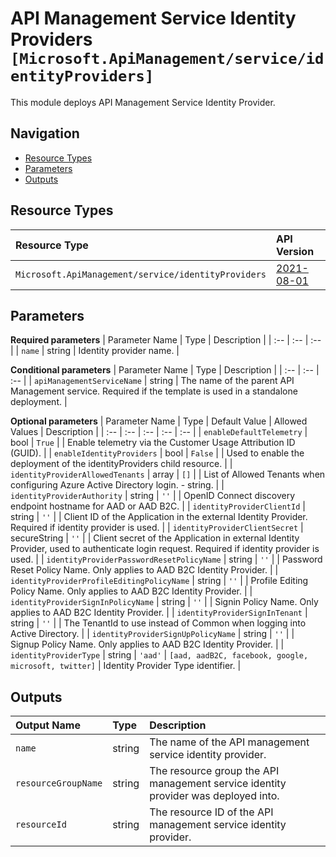 # API Management Service Identity Providers `[Microsoft.ApiManagement/service/identityProviders]`

This module deploys API Management Service Identity Provider.

## Navigation

- [Resource Types](#Resource-Types)
- [Parameters](#Parameters)
- [Outputs](#Outputs)

## Resource Types

| Resource Type | API Version |
| :-- | :-- |
| `Microsoft.ApiManagement/service/identityProviders` | [2021-08-01](https://docs.microsoft.com/en-us/azure/templates/Microsoft.ApiManagement/2021-08-01/service/identityProviders) |

## Parameters

**Required parameters**
| Parameter Name | Type | Description |
| :-- | :-- | :-- |
| `name` | string | Identity provider name. |

**Conditional parameters**
| Parameter Name | Type | Description |
| :-- | :-- | :-- |
| `apiManagementServiceName` | string | The name of the parent API Management service. Required if the template is used in a standalone deployment. |

**Optional parameters**
| Parameter Name | Type | Default Value | Allowed Values | Description |
| :-- | :-- | :-- | :-- | :-- |
| `enableDefaultTelemetry` | bool | `True` |  | Enable telemetry via the Customer Usage Attribution ID (GUID). |
| `enableIdentityProviders` | bool | `False` |  | Used to enable the deployment of the identityProviders child resource. |
| `identityProviderAllowedTenants` | array | `[]` |  | List of Allowed Tenants when configuring Azure Active Directory login. - string. |
| `identityProviderAuthority` | string | `''` |  | OpenID Connect discovery endpoint hostname for AAD or AAD B2C. |
| `identityProviderClientId` | string | `''` |  | Client ID of the Application in the external Identity Provider. Required if identity provider is used. |
| `identityProviderClientSecret` | secureString | `''` |  | Client secret of the Application in external Identity Provider, used to authenticate login request. Required if identity provider is used. |
| `identityProviderPasswordResetPolicyName` | string | `''` |  | Password Reset Policy Name. Only applies to AAD B2C Identity Provider. |
| `identityProviderProfileEditingPolicyName` | string | `''` |  | Profile Editing Policy Name. Only applies to AAD B2C Identity Provider. |
| `identityProviderSignInPolicyName` | string | `''` |  | Signin Policy Name. Only applies to AAD B2C Identity Provider. |
| `identityProviderSignInTenant` | string | `''` |  | The TenantId to use instead of Common when logging into Active Directory. |
| `identityProviderSignUpPolicyName` | string | `''` |  | Signup Policy Name. Only applies to AAD B2C Identity Provider. |
| `identityProviderType` | string | `'aad'` | `[aad, aadB2C, facebook, google, microsoft, twitter]` | Identity Provider Type identifier. |


## Outputs

| Output Name | Type | Description |
| :-- | :-- | :-- |
| `name` | string | The name of the API management service identity provider. |
| `resourceGroupName` | string | The resource group the API management service identity provider was deployed into. |
| `resourceId` | string | The resource ID of the API management service identity provider. |
